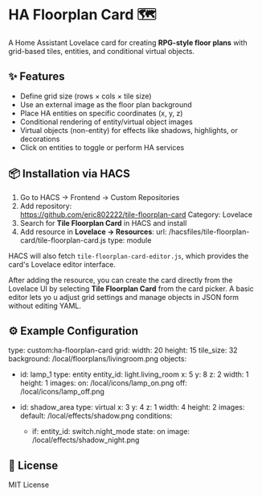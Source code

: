 # HA Floorplan Card 🗺️

A Home Assistant Lovelace card for creating **RPG-style floor plans** with grid-based tiles, entities, and conditional virtual objects.

## ✨ Features
- Define grid size (rows × cols × tile size)
- Use an external image as the floor plan background
- Place HA entities on specific coordinates (x, y, z)
- Conditional rendering of entity/virtual object images
- Virtual objects (non-entity) for effects like shadows, highlights, or decorations
- Click on entities to toggle or perform HA services


## 📦 Installation via HACS
1. Go to HACS → Frontend → Custom Repositories
2. Add repository:  
https://github.com/eric802222/tile-floorplan-card
Category: Lovelace
3. Search for **Tile Floorplan Card** in HACS and install
4. Add resource in **Lovelace → Resources**:
url: /hacsfiles/tile-floorplan-card/tile-floorplan-card.js
type: module

HACS will also fetch `tile-floorplan-card-editor.js`, which provides the card's
Lovelace editor interface.

After adding the resource, you can create the card directly from the Lovelace UI
by selecting **Tile Floorplan Card** from the card picker. A basic editor lets yo
u adjust grid settings and manage objects in JSON form without editing YAML.

## ⚙️ Example Configuration
type: custom:ha-floorplan-card
grid:
  width: 20
  height: 15
  tile_size: 32
  background: /local/floorplans/livingroom.png
objects:
  - id: lamp_1
    type: entity
    entity_id: light.living_room
    x: 5
    y: 8
    z: 2
    width: 1
    height: 1
    images:
      on: /local/icons/lamp_on.png
      off: /local/icons/lamp_off.png

  - id: shadow_area
    type: virtual
    x: 3
    y: 4
    z: 1
    width: 4
    height: 2
    images:
      default: /local/effects/shadow.png
    conditions:
      - if:
          entity_id: switch.night_mode
          state: on
        image: /local/effects/shadow_night.png

## 📄 License
MIT License
